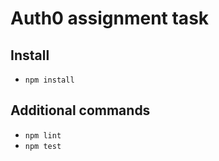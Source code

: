 # Auth0 assignment task
## Install
- `npm install`

## Additional commands
- `npm lint`
- `npm test`
